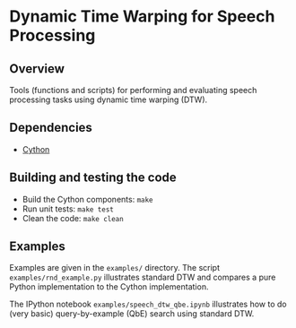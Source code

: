 Dynamic Time Warping for Speech Processing
==========================================

Overview
--------
Tools (functions and scripts) for performing and evaluating speech processing
tasks using dynamic time warping (DTW).


Dependencies
------------
- [Cython](http://cython.org/)


Building and testing the code
-----------------------------
- Build the Cython components: `make`
- Run unit tests: `make test`
- Clean the code: `make clean`


Examples
--------
Examples are given in the `examples/` directory. The script
`examples/rnd_example.py` illustrates standard DTW and compares a pure Python
implementation to the Cython implementation.

The IPython notebook `examples/speech_dtw_qbe.ipynb` illustrates how to do
(very basic) query-by-example (QbE) search using standard DTW.
